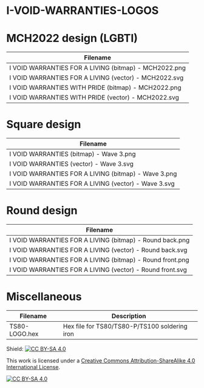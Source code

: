 # I-VOID-WARRANTIES-LOGOS

# MCH2022 design (LGBTI)
|Filename
|---
|I VOID WARRANTIES FOR A LIVING (bitmap) - MCH2022.png
|I VOID WARRANTIES FOR A LIVING (vector) - MCH2022.svg
|I VOID WARRANTIES WITH PRIDE (bitmap) - MCH2022.png
|I VOID WARRANTIES WITH PRIDE (vector) - MCH2022.svg

# Square design
|Filename
|---
|I VOID WARRANTIES (bitmap) - Wave 3.png
|I VOID WARRANTIES (vector) - Wave 3.svg
|I VOID WARRANTIES FOR A LIVING (bitmap) - Wave 3.png
|I VOID WARRANTIES FOR A LIVING (vector) - Wave 3.svg

# Round design
|Filename
|---
|I VOID WARRANTIES FOR A LIVING (bitmap) - Round back.png
|I VOID WARRANTIES FOR A LIVING (vector) - Round back.svg
|I VOID WARRANTIES FOR A LIVING (bitmap) - Round front.png
|I VOID WARRANTIES FOR A LIVING (vector) - Round front.svg

# Miscellaneous
|Filename|Description
|---|---
|TS80-LOGO.hex|Hex file for TS80/TS80-P/TS100 soldering iron



Shield: [![CC BY-SA 4.0][cc-by-sa-shield]][cc-by-sa]

This work is licensed under a
[Creative Commons Attribution-ShareAlike 4.0 International License][cc-by-sa].

[![CC BY-SA 4.0][cc-by-sa-image]][cc-by-sa]

[cc-by-sa]: http://creativecommons.org/licenses/by-sa/4.0/
[cc-by-sa-image]: https://licensebuttons.net/l/by-sa/4.0/88x31.png
[cc-by-sa-shield]: https://img.shields.io/badge/License-CC%20BY--SA%204.0-lightgrey.svg

